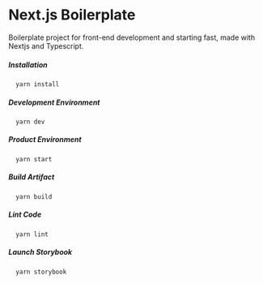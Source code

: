 # Next.js Boilerplate

Boilerplate project for front-end development and starting fast, made with Nextjs and Typescript.

##### Installation

```
  yarn install
```

##### Development Environment

```
  yarn dev
```

##### Product Environment

```
  yarn start
```

##### Build Artifact

```
  yarn build
```

##### Lint Code

```
  yarn lint
```

##### Launch Storybook

```
  yarn storybook
```
